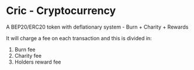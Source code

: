 # Cric - Cryptocurrency
A BEP20/ERC20 token with deflationary system - Burn + Charity + Rewards

It will charge a fee on each transaction and this is divided in:

1.   Burn fee
2.   Charity fee
3.   Holders reward fee

